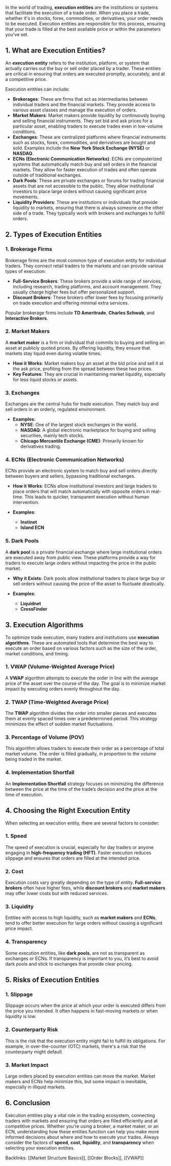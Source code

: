 In the world of trading, **execution entities** are the institutions or systems that facilitate the execution of a trade order. When you place a trade, whether it's in stocks, forex, commodities, or derivatives, your order needs to be executed. Execution entities are responsible for this process, ensuring that your trade is filled at the best available price or within the parameters you’ve set.

## 1. **What are Execution Entities?**

An **execution entity** refers to the institution, platform, or system that actually carries out the buy or sell order placed by a trader. These entities are critical in ensuring that orders are executed promptly, accurately, and at a competitive price.

Execution entities can include:

- **Brokerages**: These are firms that act as intermediaries between individual traders and the financial markets. They provide access to various asset classes and manage the execution of orders.
- **Market Makers**: Market makers provide liquidity by continuously buying and selling financial instruments. They set bid and ask prices for a particular asset, enabling traders to execute trades even in low-volume conditions.
- **Exchanges**: These are centralized platforms where financial instruments such as stocks, forex, commodities, and derivatives are bought and sold. Examples include the **New York Stock Exchange (NYSE)** or **NASDAQ**.
- **ECNs (Electronic Communication Networks)**: ECNs are computerized systems that automatically match buy and sell orders in the financial markets. They allow for faster execution of trades and often operate outside of traditional exchanges.
- **Dark Pools**: These are private exchanges or forums for trading financial assets that are not accessible to the public. They allow institutional investors to place large orders without causing significant price movements.
- **Liquidity Providers**: These are institutions or individuals that provide liquidity to markets, ensuring that there is always someone on the other side of a trade. They typically work with brokers and exchanges to fulfill orders.

## 2. **Types of Execution Entities**

### 1. **Brokerage Firms**
Brokerage firms are the most common type of execution entity for individual traders. They connect retail traders to the markets and can provide various types of execution:

- **Full-Service Brokers**: These brokers provide a wide range of services, including research, trading platforms, and account management. They usually charge higher fees but offer personalized support.
- **Discount Brokers**: These brokers offer lower fees by focusing primarily on trade execution and offering minimal extra services.

Popular brokerage firms include **TD Ameritrade**, **Charles Schwab**, and **Interactive Brokers**.

### 2. **Market Makers**
A **market maker** is a firm or individual that commits to buying and selling an asset at publicly quoted prices. By offering liquidity, they ensure that markets stay liquid even during volatile times.

- **How it Works**: Market makers buy an asset at the bid price and sell it at the ask price, profiting from the spread between these two prices. 
- **Key Features**: They are crucial in maintaining market liquidity, especially for less liquid stocks or assets.

### 3. **Exchanges**
Exchanges are the central hubs for trade execution. They match buy and sell orders in an orderly, regulated environment.

- **Examples**:
  - **NYSE**: One of the largest stock exchanges in the world.
  - **NASDAQ**: A global electronic marketplace for buying and selling securities, mainly tech stocks.
  - **Chicago Mercantile Exchange (CME)**: Primarily known for derivatives trading.

### 4. **ECNs (Electronic Communication Networks)**
ECNs provide an electronic system to match buy and sell orders directly between buyers and sellers, bypassing traditional exchanges.

- **How it Works**: ECNs allow institutional investors and large traders to place orders that will match automatically with opposite orders in real-time. This leads to quicker, transparent execution without human intervention.

- **Examples**: 
  - **Instinet**
  - **Island ECN**

### 5. **Dark Pools**
A **dark pool** is a private financial exchange where large institutional orders are executed away from public view. These platforms provide a way for traders to execute large orders without impacting the price in the public market.

- **Why it Exists**: Dark pools allow institutional traders to place large buy or sell orders without causing the price of the asset to fluctuate drastically.
  
- **Examples**: 
  - **Liquidnet**
  - **CrossFinder**

## 3. **Execution Algorithms**
To optimize trade execution, many traders and institutions use **execution algorithms**. These are automated tools that determine the best way to execute an order based on various factors such as the size of the order, market conditions, and timing.

### 1. **VWAP (Volume-Weighted Average Price)**
A **VWAP** algorithm attempts to execute the order in line with the average price of the asset over the course of the day. The goal is to minimize market impact by executing orders evenly throughout the day.

### 2. **TWAP (Time-Weighted Average Price)**
The **TWAP** algorithm divides the order into smaller pieces and executes them at evenly spaced times over a predetermined period. This strategy minimizes the effect of sudden market fluctuations.

### 3. **Percentage of Volume (POV)**
This algorithm allows traders to execute their order as a percentage of total market volume. The order is filled gradually, in proportion to the volume being traded in the market.

### 4. **Implementation Shortfall**
An **Implementation Shortfall** strategy focuses on minimizing the difference between the price at the time of the trade’s decision and the price at the time of execution.

## 4. **Choosing the Right Execution Entity**

When selecting an execution entity, there are several factors to consider:

### 1. **Speed**
The speed of execution is crucial, especially for day traders or anyone engaging in **high-frequency trading (HFT)**. Faster execution reduces slippage and ensures that orders are filled at the intended price.

### 2. **Cost**
Execution costs vary greatly depending on the type of entity. **Full-service brokers** often have higher fees, while **discount brokers** and **market makers** may offer lower costs but with reduced services.

### 3. **Liquidity**
Entities with access to high liquidity, such as **market makers** and **ECNs**, tend to offer better execution for large orders without causing a significant price impact.

### 4. **Transparency**
Some execution entities, like **dark pools**, are not as transparent as exchanges or ECNs. If transparency is important to you, it’s best to avoid dark pools and stick to exchanges that provide clear pricing.

## 5. **Risks of Execution Entities**

### 1. **Slippage**
Slippage occurs when the price at which your order is executed differs from the price you intended. It often happens in fast-moving markets or when liquidity is low.

### 2. **Counterparty Risk**
This is the risk that the execution entity might fail to fulfill its obligations. For example, in over-the-counter (OTC) markets, there's a risk that the counterparty might default.

### 3. **Market Impact**
Large orders placed by execution entities can move the market. Market makers and ECNs help minimize this, but some impact is inevitable, especially in illiquid markets.

## 6. **Conclusion**

Execution entities play a vital role in the trading ecosystem, connecting traders with markets and ensuring that orders are filled efficiently and at competitive prices. Whether you’re using a broker, a market maker, or an ECN, understanding how these entities function can help you make more informed decisions about where and how to execute your trades. Always consider the factors of **speed**, **cost**, **liquidity**, and **transparency** when selecting your execution entities.

Backlinks: [[Market Structure Basics]], [[Order Blocks]], [[VWAP]]
